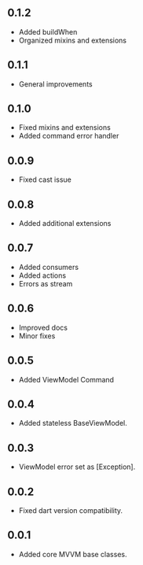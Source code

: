 ## 0.1.2

* Added buildWhen
* Organized mixins and extensions

## 0.1.1

* General improvements

## 0.1.0

* Fixed mixins and extensions
* Added command error handler

## 0.0.9

* Fixed cast issue

## 0.0.8

* Added additional extensions

## 0.0.7

* Added consumers
* Added actions
* Errors as stream

## 0.0.6

* Improved docs
* Minor fixes

## 0.0.5

* Added ViewModel Command

## 0.0.4

* Added stateless BaseViewModel.

## 0.0.3

* ViewModel error set as [Exception].

## 0.0.2

* Fixed dart version compatibility.

## 0.0.1

* Added core MVVM base classes.
